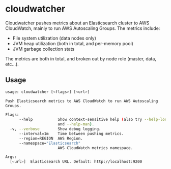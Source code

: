 # cloudwatcher

Cloudwatcher pushes metrics about an Elasticsearch cluster to AWS CloudWatch,
mainly to run AWS Autoscaling Groups. The metrics include:

- File system utilization (data nodes only)
- JVM heap utilization (both in total, and per-memory pool)
- JVM garbage collection stats

The metrics are both in total, and broken out by node role (master, data, etc...).

## Usage

```bash
usage: cloudwatcher [<flags>] [<url>]

Push Elasticsearch metrics to AWS CloudWatch to run AWS Autoscaling
Groups.

Flags:
      --help           Show context-sensitive help (also try --help-long
                       and --help-man).
  -v, --verbose        Show debug logging.
      --interval=1m    Time between pushing metrics.
      --region=REGION  AWS Region.
      --namespace="Elasticsearch"
                       AWS CloudWatch metrics namespace.

Args:
  [<url>]  Elasticsearch URL. Default: http://localhost:9200
```
